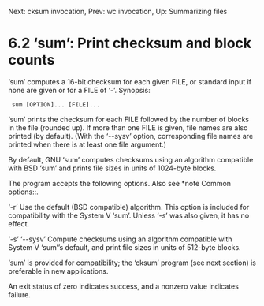 Next: cksum invocation,  Prev: wc invocation,  Up: Summarizing files

6.2 ‘sum’: Print checksum and block counts
==========================================

‘sum’ computes a 16-bit checksum for each given FILE, or standard input
if none are given or for a FILE of ‘-’.  Synopsis:

     sum [OPTION]... [FILE]...

   ‘sum’ prints the checksum for each FILE followed by the number of
blocks in the file (rounded up).  If more than one FILE is given, file
names are also printed (by default).  (With the ‘--sysv’ option,
corresponding file names are printed when there is at least one file
argument.)

   By default, GNU ‘sum’ computes checksums using an algorithm
compatible with BSD ‘sum’ and prints file sizes in units of 1024-byte
blocks.

   The program accepts the following options.  Also see *note Common
options::.

‘-r’
     Use the default (BSD compatible) algorithm.  This option is
     included for compatibility with the System V ‘sum’.  Unless ‘-s’
     was also given, it has no effect.

‘-s’
‘--sysv’
     Compute checksums using an algorithm compatible with System V
     ‘sum’’s default, and print file sizes in units of 512-byte blocks.

   ‘sum’ is provided for compatibility; the ‘cksum’ program (see next
section) is preferable in new applications.

   An exit status of zero indicates success, and a nonzero value
indicates failure.

